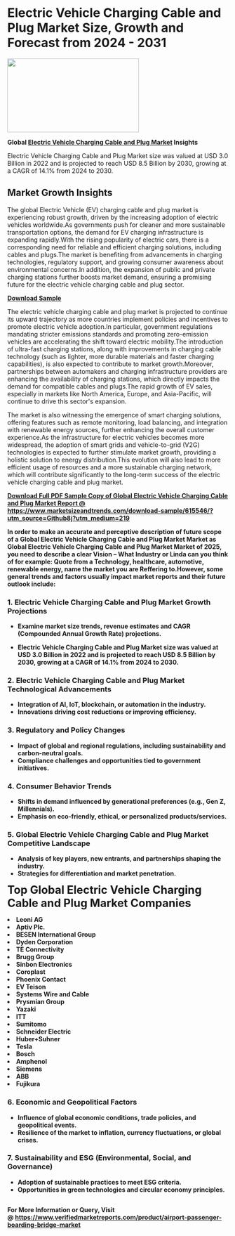 <H1>Electric Vehicle Charging Cable and Plug Market Size, Growth and Forecast from 2024 - 2031</H1><img class="aligncenter size-medium wp-image-584254" src="https://thirdeyenews.in/wp-content/uploads/2024/09/Global-Market-Research-300x168.jpeg" alt="" width="300" height="168" /><p><strong>Global&nbsp;<a href="https://www.marketsizeandtrends.com/download-sample/615546/?utm_source=Github8j?utm_medium=219">Electric Vehicle Charging Cable and Plug Market</a> Insights</strong></p><p>Electric Vehicle Charging Cable and Plug Market size was valued at USD 3.0 Billion in 2022 and is projected to reach USD 8.5 Billion by 2030, growing at a CAGR of 14.1% from 2024 to 2030.</p><p><h2>Market Growth Insights</h2> <p>The global Electric Vehicle (EV) charging cable and plug market is experiencing robust growth, driven by the increasing adoption of electric vehicles worldwide.As governments push for cleaner and more sustainable transportation options, the demand for EV charging infrastructure is expanding rapidly.With the rising popularity of electric cars, there is a corresponding need for reliable and efficient charging solutions, including cables and plugs.The market is benefiting from advancements in charging technologies, regulatory support, and growing consumer awareness about environmental concerns.In addition, the expansion of public and private charging stations further boosts market demand, ensuring a promising future for the electric vehicle charging cable and plug sector.</p> <p><strong><a href="#">Download Sample</a></strong></p> <p>The electric vehicle charging cable and plug market is projected to continue its upward trajectory as more countries implement policies and incentives to promote electric vehicle adoption.In particular, government regulations mandating stricter emissions standards and promoting zero-emission vehicles are accelerating the shift toward electric mobility.The introduction of ultra-fast charging stations, along with improvements in charging cable technology (such as lighter, more durable materials and faster charging capabilities), is also expected to contribute to market growth.Moreover, partnerships between automakers and charging infrastructure providers are enhancing the availability of charging stations, which directly impacts the demand for compatible cables and plugs.The rapid growth of EV sales, especially in markets like North America, Europe, and Asia-Pacific, will continue to drive this sector's expansion.<p>The market is also witnessing the emergence of smart charging solutions, offering features such as remote monitoring, load balancing, and integration with renewable energy sources, further enhancing the overall customer experience.As the infrastructure for electric vehicles becomes more widespread, the adoption of smart grids and vehicle-to-grid (V2G) technologies is expected to further stimulate market growth, providing a holistic solution to energy distribution.This evolution will also lead to more efficient usage of resources and a more sustainable charging network, which will contribute significantly to the long-term success of the electric vehicle charging cable and plug market.</p> <p><strong><a href="#"></p><p><span class=""><strong>Download Full PDF Sample Copy of Global Electric Vehicle Charging Cable and Plug Market Report</strong> @ <a href="https://www.marketsizeandtrends.com/download-sample/615546/?utm_source=Github8j?utm_medium=219" target="_blank">https://www.marketsizeandtrends.com/download-sample/615546/?utm_source=Github8j?utm_medium=219</a></span></p><p>In order to make an accurate and perceptive description of future scope of a Global&nbsp;Electric Vehicle Charging Cable and Plug Market Market as Global&nbsp;Electric Vehicle Charging Cable and Plug Market Market of 2025, you need to describe a clear Vision &ndash; What Industry or Linda can you think of for example: Quote from a Technology, healthcare, automotive, renewable energy, name the market you are Reffering to.However, some general trends and factors usually impact market reports and their future outlook include:</p><h3>1.&nbsp;<strong>Electric Vehicle Charging Cable and Plug Market Growth Projections</strong></h3><ul><li>Examine market size trends, revenue estimates and CAGR (Compounded Annual Growth Rate) projections.</li><li><p>Electric Vehicle Charging Cable and Plug Market size was valued at USD 3.0 Billion in 2022 and is projected to reach USD 8.5 Billion by 2030, growing at a CAGR of 14.1% from 2024 to 2030.</p></li></ul><h3>2.&nbsp;<strong>Electric Vehicle Charging Cable and Plug Market Technological Advancements</strong></h3><ul><li>Integration of AI, IoT, blockchain, or automation in the industry.</li><li>Innovations driving cost reductions or improving efficiency.</li></ul><h3>3.&nbsp;<strong>Regulatory and Policy Changes</strong></h3><ul><li>Impact of global and regional regulations, including sustainability and carbon-neutral goals.</li><li>Compliance challenges and opportunities tied to government initiatives.</li></ul><h3>4.&nbsp;<strong>Consumer Behavior Trends</strong></h3><ul><li>Shifts in demand influenced by generational preferences (e.g., Gen Z, Millennials).</li><li>Emphasis on eco-friendly, ethical, or personalized products/services.</li></ul><h3>5.&nbsp;<strong>Global Electric Vehicle Charging Cable and Plug Market Competitive Landscape</strong></h3><ul><li>Analysis of key players, new entrants, and partnerships shaping the industry.</li><li>Strategies for differentiation and market penetration.</li></ul><p data-pm-slice="1 1 []"><span style="color: inherit; font-family: inherit; font-size: 25px;">Top Global Electric Vehicle Charging Cable and Plug Market Companies</span></p><div class="" data-test-id=""><p><li>Leoni AG</li><li> Aptiv Plc.</li><li> BESEN International Group</li><li> Dyden Corporation</li><li> TE Connectivity</li><li> Brugg Group</li><li> Sinbon Electronics</li><li> Coroplast</li><li> Phoenix Contact</li><li> EV Teison</li><li> Systems Wire and Cable</li><li> Prysmian Group</li><li> Yazaki</li><li> ITT</li><li> Sumitomo</li><li> Schneider Electric</li><li> Huber+Suhner</li><li> Tesla</li><li> Bosch</li><li> Amphenol</li><li> Siemens</li><li> ABB</li><li> Fujikura</li></p></div><h3>6.&nbsp;<strong>Economic and Geopolitical Factors</strong></h3><ul><li>Influence of global economic conditions, trade policies, and geopolitical events.</li><li>Resilience of the market to inflation, currency fluctuations, or global crises.</li></ul><h3>7.&nbsp;<strong>Sustainability and ESG (Environmental, Social, and Governance)</strong></h3><ul><li>Adoption of sustainable practices to meet ESG criteria.</li><li>Opportunities in green technologies and circular economy principles.</li></ul><h2><strong style="font-size: 14px;">For More Information or Query, Visit @&nbsp;</strong><a style="background-color: #ffffff; font-size: 14px;" href="https://www.marketsizeandtrends.com/report/electric-vehicle-charging-cable-and-plug-market/" target="_blank">https://www.verifiedmarketreports.com/product/airport-passenger-boarding-bridge-market</a></h2>